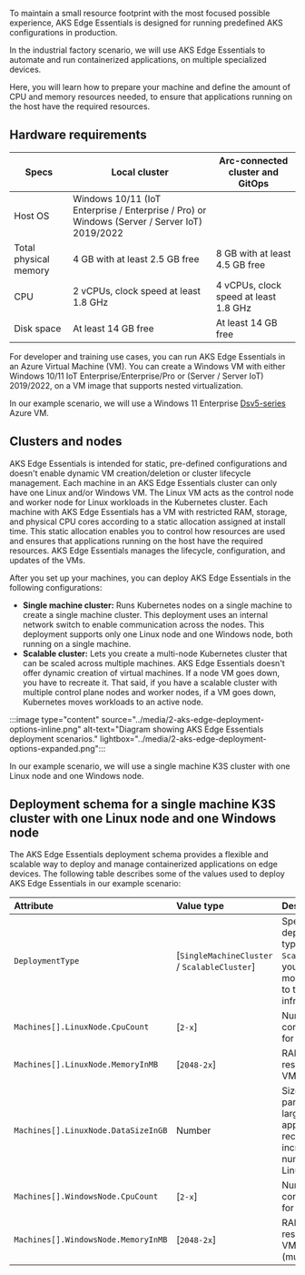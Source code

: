 To maintain a small resource footprint with the most focused possible experience, AKS Edge Essentials is designed for running predefined AKS configurations in production.

In the industrial factory scenario, we will use AKS Edge Essentials to automate and run containerized applications, on multiple specialized devices.

Here, you will learn how to prepare your machine and define the amount of CPU and memory resources needed, to ensure that applications running on the host have the required resources.

## Hardware requirements

| Specs | Local cluster | Arc-connected cluster and GitOps|
| ---------- | --------- |--------- |
| Host OS | Windows 10/11 (IoT Enterprise / Enterprise / Pro) or Windows (Server / Server IoT) 2019/2022||
| Total physical memory | 4 GB with at least 2.5 GB free | 8 GB with at least 4.5 GB free  |
| CPU | 2 vCPUs, clock speed at least 1.8 GHz |4 vCPUs, clock speed at least 1.8 GHz|
| Disk space | At least 14 GB free |At least 14 GB free |

For developer and training use cases, you can run AKS Edge Essentials in an Azure Virtual Machine (VM). You can create a Windows VM with either Windows 10/11 IoT Enterprise/Enterprise/Pro or (Server / Server IoT) 2019/2022, on a VM image that supports nested virtualization.

In our example scenario, we will use a Windows 11 Enterprise [Dsv5-series](/azure/virtual-machines/dv5-dsv5-series) Azure VM.

## Clusters and nodes

AKS Edge Essentials is intended for static, pre-defined configurations and doesn't enable dynamic VM creation/deletion or cluster lifecycle management. Each machine in an AKS Edge Essentials cluster can only have one Linux and/or Windows VM. The Linux VM acts as the control node and worker node for Linux workloads in the Kubernetes cluster. Each machine with AKS Edge Essentials has a VM with restricted RAM, storage, and physical CPU cores according to a static allocation assigned at install time. This static allocation enables you to control how resources are used and ensures that applications running on the host have the required resources. AKS Edge Essentials manages the lifecycle, configuration, and updates of the VMs.

After you set up your machines, you can deploy AKS Edge Essentials in the following configurations:

* **Single machine cluster:** Runs Kubernetes nodes on a single machine to create a single machine cluster. This deployment uses an internal network switch to enable communication across the nodes. This deployment supports only one Linux node and one Windows node, both running on a single machine.
* **Scalable cluster:** Lets you create a multi-node Kubernetes cluster that can be scaled across multiple machines. AKS Edge Essentials doesn't offer dynamic creation of virtual machines. If a node VM goes down, you have to recreate it. That said, if you have a scalable cluster with multiple control plane nodes and worker nodes, if a VM goes down, Kubernetes moves workloads to an active node.

:::image type="content" source="../media/2-aks-edge-deployment-options-inline.png" alt-text="Diagram showing AKS Edge Essentials deployment scenarios." lightbox="../media/2-aks-edge-deployment-options-expanded.png":::

In our example scenario, we will use a single machine K3S cluster with one Linux node and one Windows node.

## Deployment schema for a single machine K3S cluster with one Linux node and one Windows node

The AKS Edge Essentials deployment schema provides a flexible and scalable way to deploy and manage containerized applications on edge devices. The following table describes some of the values used to deploy AKS Edge Essentials in our example scenario:

| Attribute | Value type      |  Description |  Value |
| :------------ |:-----------|:------------------|:--------|
| `DeploymentType` |[`SingleMachineCluster` / `ScalableCluster`]| Specifies deployment type. In `ScalableCluster`, you can add more machines to the cluster infrastructure. | `SingleMachineCluster` |
| `Machines[].LinuxNode.CpuCount` | [`2-x`] | Number of CPU cores reserved for VM/VMs. | `2` |
| `Machines[].LinuxNode.MemoryInMB` | [`2048-2x`] | RAM in MBs reserved for VM/VMs. | `2048` |
| `Machines[].LinuxNode.DataSizeInGB` | Number | Size of the data partition. For large applications, we recommend increasing this number. Only for Linux VMs. | `20` |
| `Machines[].WindowsNode.CpuCount` | [`2-x`] | Number of CPU cores reserved for VM/VMs. | `2` |
| `Machines[].WindowsNode.MemoryInMB` | [`2048-2x`] | RAM in MBs reserved for VM/VMs (multiples of 2). | `2048` |
